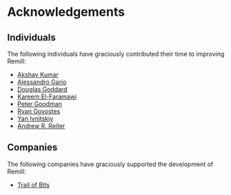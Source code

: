 # Acknowledgements

## Individuals

The following individuals have graciously contributed their time to improving
Remill:

  - [Akshay Kumar](https://github.com/kumarak)
  - [Alessandro Gario](https://github.com/alessandrogario)
  - [Douglas Goddard](https://github.com/douggard)
  - [Kareem El-Faramawi](https://github.com/krx)
  - [Peter Goodman](https://github.com/pgoodman)
  - [Ryan Govostes](https://github.com/rgov)
  - [Yan Ivnitskiy](https://github.com/yan)
  - [Andrew R. Reiter](https://github.com/roachspray)

## Companies

The following companies have graciously supported the development of Remill:

  - [Trail of Bits](https://github.com/trailofbits)
